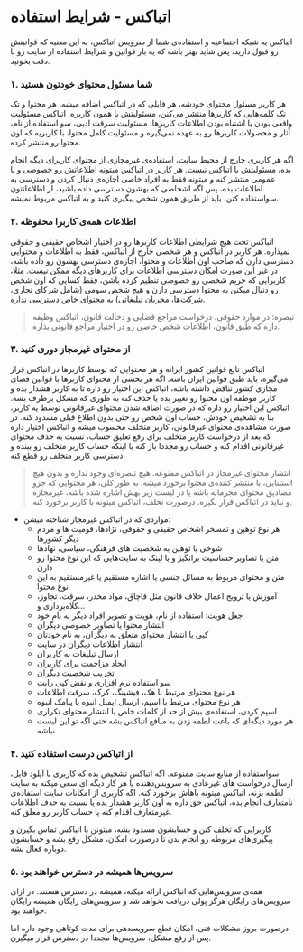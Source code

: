 اتباکس - شرایط استفاده
======================

اتباکس یه شبکه اجتماعیه و استفاده‌ی شما از سرویس اتباکس، به این معنیه که قوانینش رو قبول دارید، پس شاید بهتر باشه که یه بار قوانین و شرایط استفاده از سایت رو با دقت بخونید.

### ۱. شما مسئول محتوای خودتون هستید ###

هر کاربر مسئول محتوای خودشه، هر فایلی که در اتباکس اضافه میشه، هر محتوا و تک تک کلمه‌هایی که کاربرها منتشر می‌کنن، مسئولیتش با همون کاربره. اتباکس مسئولیت واقعی بودن یا اشتباه بودن اطلاعات کاربرها، مسئولیت سرقت ادبی، سو استفاده از نام، آثار و محصولات کاربرها رو به عهده نمی‌گیره و مسئولیت کامل محتوا، با کاربریه که اون محتوا رو منتشر کرده.

اگه هر کاربری خارج از محیط سایت، استفاده‌ی غیرمجازی از محتوای کاربرای دیگه انجام بده، مسئولیتش با اتباکس نیست. هر کاربر در اتباکس میتونه اطلاعاتش رو خصوصی و یا عمومی منتشر کنه و میتونه فقط به افراد خاصی اجازه‌ی دنبال کردن و دسترسی به اطلاعات بده، پس اگه اشخاصی که بهشون دسترسی داده باشید، از اطلاعاتتون سواستفاده کنن، باید از طریق همون شخص پیگیری کنید و به اتباکس مربوط نمیشه.

### ۲. اطلاعات همه‌ی کاربرا محفوظه ###

اتباکس تحت هیچ شرایطی اطلاعات کاربرها رو در اختیار اشخاص حقیقی و حقوقی نمیذاره. هر کاربر در اتباکس و هر شخصی خارج از اتباکس، فقط به اطلاعات و محتوایی دسترسی دارن که صاحب اون اطلاعات و محتوا، اجازه‌ی دسترسی بهشون رو داده باشه، در غیر این صورت امکان دسترسی اطلاعات برای کاربرهای دیگه ممکن نیست. مثلا، کاربرایی که حریم شخصی رو خصوصی تنظیم کرده باشن، فقط کسایی که اون شخص رو دنبال میکنن به محتوا دسترسی دارن و هیچ شخص سومی (شامل شرکای تجاری، شرکت‌ها، مجریان تبلیغاتی) به محتوای خاص دسترسی نداره.

> تبصره: در موارد حقوقی، درخواست مراجع قضایی و دخالت قانون، اتباکس وظیفه داره که طبق قانون، اطلاعات شخص خاصی رو در اختیار مراجع قانونی بذاره.

### ۳. از محتوای غیرمجاز دوری کنید ###

اتباکس تابع قوانین کشور ایرانه و هر محتوایی که توسط کاربرها در اتباکس قرار می‌گیره، باید طبق قوانین ایران باشه. اگه هر بخشی از محتوای کاربرها با قوانین فضای مجازی کشور تناقض داشته باشه، اتباکس این اختیار رو داره تا به کاربر هشدار بده و کاربر موظفه اون محتوا رو تغییر بده یا حذف کنه به طوری که مشکل برطرف بشه. اتباکس این اختیار رو داره که در صورت اضافه شدن محتوای غیرقانونی توسط یه کاربر، بنا به تشخیص خودش، حساب اون شخص رو حتی بدون اطلاع قبلی مسدود کنه. در صورت مشاهده‌ی محتوای غیرقانونی، کاربر متخلف محسوب میشه و اتباکس اختیار داره که بعد از درخواست کاربر متخلف برای رفع تعلیق حساب، نسبت به حذف محتوای غیرقانونی اقدام کنه و حساب رو مجددا باز کنه یا اینکه حساب کاربر متخلف رو ببنده و دسترسی کاربر متخلف رو قطع کنه.

> انتشار محتوای غیرمجاز در اتباکس ممنوعه. هیچ تبصره‌ای وجود نداره و بدون هیچ استثنایی، با منتشر کننده‌ی محتوا برخورد میشه. به طور کلی، هر محتوایی که جزو مصادیق محتوای مجرمانه باشه یا در لیست زیر بهش اشاره شده باشه، غیرمجازه و نباید در اتباکس قرار بگیره. درصورت تخلف، اتباکس میتونه با کاربر برخورد کنه.


* مواردی که در اتباکس غیرمجاز شناخته میشن:
  * هر نوع توهین و تمسخر اشخاص حقیقی و حقوقی، نژادها، قومیت ها و مردم دیگر کشورها
  * شوخی یا توهین به شخصیت های فرهنگی، سیاسی، نهادها
  * متن یا تصاویر حساسیت برانگیز و یا لینک به سایت‌هایی که این نوع محتوا رو دارن
  * متن و محتوای مربوط به مسائل جنسی یا اشاره مستقیم یا غیرمستقیم به این نوع محتوا
  * آموزش یا ترویج اعمال خلاف قانون مثل قاچاق، مواد مخدر، سرقت، تجاوز، کلاه‌برداری و... 
  * جعل هویت: استفاده از نام، هویت و تصویر افراد دیگر به نام خود
  * انتشار محتوا یا تصاویر خصوصی دیگران
  * کپی یا انتشار محتوای متعلق به دیگران، به نام خودتان
  * انتشار اطلاعات دیگران در سایت
  * ارسال تبلیغات به کاربران
  * ایجاد مزاحمت برای کاربران
  * تخریب شخصیت دیگران
  * سو استفاده نرم افزاری و نقض کپی رایت
  * هر نوع محتوای مرتبط با هک، فیشینگ، کرک، سرقت اطلاعات
  * هر نوع محتوای مرتبط با اسپم، ارسال ایمیل انبوه یا پیامک انبوه
  * اسپم کردن، استفاده‌ی بیش از حد از کلمات خاص یا انتشار محتوای تکراری
  * هر مورد دیگه‌ای که باعث لطمه زدن به منافع اتباکس بشه حتی اگه تو این لیست نباشه

### ۴. از اتباکس درست استفاده کنید ###

سواستفاده از منابع سایت ممنوعه. اگه اتباکس تشخیص بده که کاربری با آپلود فایل، ارسال درخواست های غیرعادی به سرویس‌دهنده یا هر کار دیگه ای سعی میکنه به سایت لطمه بزنه، اتباکس میتونه باهاش برخورد کنه. اگه کاربری از امکانات سایت استفاده‌ی نامتعارف انجام بده، اتباکس حق داره به اون کاربر هشدار بده یا نسبت به حذف اطلاعات غیرمتعارف اقدام کنه یا حساب کاربر رو معلق کنه.

کاربرایی که تخلف کنن و حسابشون مسدود بشه، میتونن با اتباکس تماس بگیرن و پیگیری‌های مربوطه رو انجام بدن تا درصورت امکان، مشکل رفع بشه و حسابشون دوباره فعال بشه.

### ۵. سرویس‌ها همیشه در دسترس خواهند بود ###

همه‌ی سرویس‌هایی که اتباکس ارائه میکنه، همیشه در دسترس هستند. در ازای سرویس‌های رایگان هرگز پولی دریافت نخواهد شد و سرویس‌های رایگان همیشه رایگان خواهند بود.

درصورت بروز مشکلات فنی، امکان قطع سرویسدهی برای مدت کوتاهی وجود داره اما پس از رفع مشکل، سرویس‌ها مجددا در دسترس قرار میگیرن.
